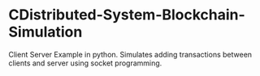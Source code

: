 # CDistributed-System-Blockchain-Simulation
Client Server Example in python.
Simulates adding transactions between clients and server using socket programming.
